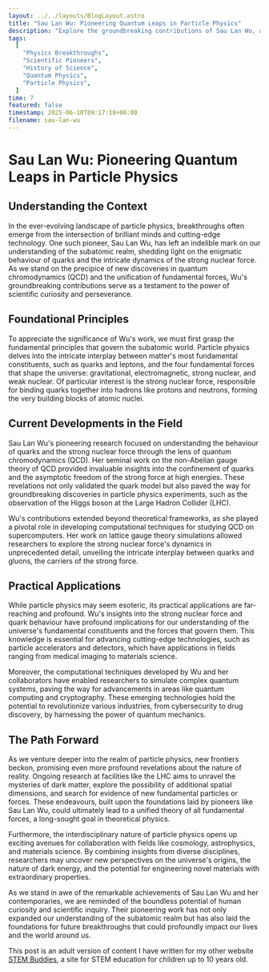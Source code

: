 ```yaml
---
layout: ../../layouts/BlogLayout.astro
title: "Sau Lan Wu: Pioneering Quantum Leaps in Particle Physics"
description: "Explore the groundbreaking contributions of Sau Lan Wu, a trailblazing physicist whose pioneering work in particle physics and quantum chromodynamics transformed our understanding of the subatomic realm. Discover how her insights into the strong nuclear force and quark behaviour paved the way for remarkable advancements in fundamental physics."
tags:
  [
    "Physics Breakthroughs",
    "Scientific Pioneers",
    "History of Science",
    "Quantum Physics",
    "Particle Physics",
  ]
time: 7
featured: false
timestamp: 2025-06-10T09:17:18+00:00
filename: sau-lan-wu
---
```


# Sau Lan Wu: Pioneering Quantum Leaps in Particle Physics

## Understanding the Context

In the ever-evolving landscape of particle physics, breakthroughs often emerge from the intersection of brilliant minds and cutting-edge technology. One such pioneer, Sau Lan Wu, has left an indelible mark on our understanding of the subatomic realm, shedding light on the enigmatic behaviour of quarks and the intricate dynamics of the strong nuclear force. As we stand on the precipice of new discoveries in quantum chromodynamics (QCD) and the unification of fundamental forces, Wu's groundbreaking contributions serve as a testament to the power of scientific curiosity and perseverance.

## Foundational Principles

To appreciate the significance of Wu's work, we must first grasp the fundamental principles that govern the subatomic world. Particle physics delves into the intricate interplay between matter's most fundamental constituents, such as quarks and leptons, and the four fundamental forces that shape the universe: gravitational, electromagnetic, strong nuclear, and weak nuclear. Of particular interest is the strong nuclear force, responsible for binding quarks together into hadrons like protons and neutrons, forming the very building blocks of atomic nuclei.

## Current Developments in the Field

Sau Lan Wu's pioneering research focused on understanding the behaviour of quarks and the strong nuclear force through the lens of quantum chromodynamics (QCD). Her seminal work on the non-Abelian gauge theory of QCD provided invaluable insights into the confinement of quarks and the asymptotic freedom of the strong force at high energies. These revelations not only validated the quark model but also paved the way for groundbreaking discoveries in particle physics experiments, such as the observation of the Higgs boson at the Large Hadron Collider (LHC).

Wu's contributions extended beyond theoretical frameworks, as she played a pivotal role in developing computational techniques for studying QCD on supercomputers. Her work on lattice gauge theory simulations allowed researchers to explore the strong nuclear force's dynamics in unprecedented detail, unveiling the intricate interplay between quarks and gluons, the carriers of the strong force.

## Practical Applications

While particle physics may seem esoteric, its practical applications are far-reaching and profound. Wu's insights into the strong nuclear force and quark behaviour have profound implications for our understanding of the universe's fundamental constituents and the forces that govern them. This knowledge is essential for advancing cutting-edge technologies, such as particle accelerators and detectors, which have applications in fields ranging from medical imaging to materials science.

Moreover, the computational techniques developed by Wu and her collaborators have enabled researchers to simulate complex quantum systems, paving the way for advancements in areas like quantum computing and cryptography. These emerging technologies hold the potential to revolutionize various industries, from cybersecurity to drug discovery, by harnessing the power of quantum mechanics.

## The Path Forward

As we venture deeper into the realm of particle physics, new frontiers beckon, promising even more profound revelations about the nature of reality. Ongoing research at facilities like the LHC aims to unravel the mysteries of dark matter, explore the possibility of additional spatial dimensions, and search for evidence of new fundamental particles or forces. These endeavours, built upon the foundations laid by pioneers like Sau Lan Wu, could ultimately lead to a unified theory of all fundamental forces, a long-sought goal in theoretical physics.

Furthermore, the interdisciplinary nature of particle physics opens up exciting avenues for collaboration with fields like cosmology, astrophysics, and materials science. By combining insights from diverse disciplines, researchers may uncover new perspectives on the universe's origins, the nature of dark energy, and the potential for engineering novel materials with extraordinary properties.

As we stand in awe of the remarkable achievements of Sau Lan Wu and her contemporaries, we are reminded of the boundless potential of human curiosity and scientific inquiry. Their pioneering work has not only expanded our understanding of the subatomic realm but has also laid the foundations for future breakthroughs that could profoundly impact our lives and the world around us.

This post is an adult version of content I have written for my other website [STEM Buddies](https://stem-buddies.co.uk), a site for STEM education for children up to 10 years old.
